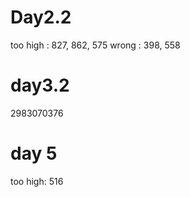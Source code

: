 # Day2.2

too high : 827, 862, 575
wrong    : 398, 558


# day3.2

2983070376

# day 5

too high: 516
